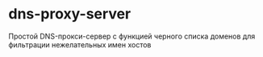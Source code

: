# dns-proxy-server
Простой DNS-прокси-сервер с функцией черного списка доменов для фильтрации нежелательных имен хостов

